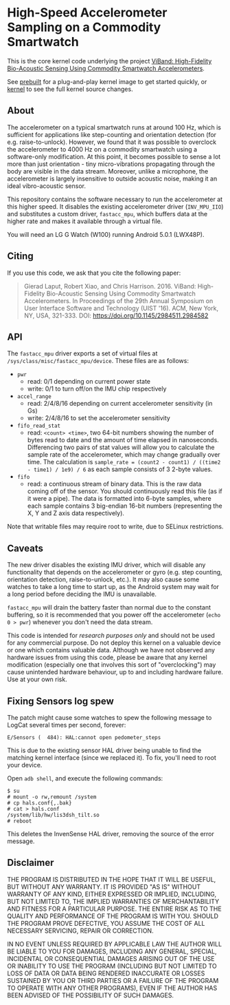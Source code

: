 # High-Speed Accelerometer Sampling on a Commodity Smartwatch

This is the core kernel code underlying the project [ViBand: High-Fidelity Bio-Acoustic Sensing Using Commodity Smartwatch Accelerometers](https://www.robertxiao.ca/research/viband/).

See [prebuilt](prebuilt) for a plug-and-play kernel image to get started quickly, or [kernel](kernel) to see the full kernel source changes.

## About

The accelerometer on a typical smartwatch runs at around 100 Hz, which is sufficient for applications like step-counting and orientation detection (for e.g. raise-to-unlock). However, we found that it was possible to overclock the accelerometer to 4000 Hz on a commodity smartwatch using a software-only modification. At this point, it becomes possible to sense a lot more than just orientation - tiny micro-vibrations propagating through the body are visible in the data stream. Moreover, unlike a microphone, the accelerometer is largely insensitive to outside acoustic noise, making it an ideal vibro-acoustic sensor.

This repository contains the software necessary to run the accelerometer at this higher speed. It disables the existing accelerometer driver (`INV_MPU_IIO`) and substitutes a custom driver, `fastacc_mpu`, which buffers data at the higher rate and makes it available through a virtual file.

You will need an LG G Watch (W100) running Android 5.0.1 (LWX48P).

## Citing

If you use this code, we ask that you cite the following paper:

> Gierad Laput, Robert Xiao, and Chris Harrison. 2016. ViBand: High-Fidelity Bio-Acoustic Sensing Using Commodity Smartwatch Accelerometers. In Proceedings of the 29th Annual Symposium on User Interface Software and Technology (UIST '16). ACM, New York, NY, USA, 321-333. DOI: https://doi.org/10.1145/2984511.2984582

## API
The `fastacc_mpu` driver exports a set of virtual files at `/sys/class/misc/fastacc_mpu/device`. These files are as follows:

- `pwr`
    - read: 0/1 depending on current power state
    - write: 0/1 to turn off/on the IMU chip respectively
- `accel_range`
    - read: 2/4/8/16 depending on current accelerometer sensitivity (in Gs)
    - write: 2/4/8/16 to set the accelerometer sensitivity
- `fifo_read_stat`
    - read: `<count> <time>`, two 64-bit numbers showing the number of bytes read to date and the amount of time elapsed in nanoseconds. Differencing two pairs of stat values will allow you to calculate the sample rate of the accelerometer, which may change gradually over time. The calculation is `sample_rate = (count2 - count1) / ((time2 - time1) / 1e9) / 6` as each sample consists of 3 2-byte values.
- `fifo`
    - read: a continuous stream of binary data. This is the raw data coming off of the sensor. You should continuously read this file (as if it were a pipe). The data is formatted into 6-byte samples, where each sample contains 3 big-endian 16-bit numbers (representing the X, Y and Z axis data respectively).

Note that writable files may require root to write, due to SELinux restrictions.

## Caveats

The new driver disables the existing IMU driver, which will disable any functionality that depends on the accelerometer or gyro (e.g. step counting, orientation detection, raise-to-unlock, etc.). It may also cause some watches to take a long time to start up, as the Android system may wait for a long period before deciding the IMU is unavailable.

`fastacc_mpu` will drain the battery faster than normal due to the constant buffering, so it is recommended that you power off the accelerometer (`echo 0 > pwr`) whenever you don't need the data stream.

This code is intended for *research purposes only* and should not be used for any commercial purpose. Do not deploy this kernel on a valuable device or one which contains valuable data. Although we have not observed any hardware issues from using this code, please be aware that any kernel modification (especially one that involves this sort of "overclocking") may cause unintended hardware behaviour, up to and including hardware failure. Use at your own risk.

## Fixing Sensors log spew

The patch might cause some watches to spew the following message to LogCat several times per second, forever:

    E/Sensors (  484): HAL:cannot open pedometer_steps

This is due to the existing sensor HAL driver being unable to find the matching kernel interface (since we replaced it). To fix, you'll need to root your device.

Open `adb shell`, and execute the following commands:

    $ su
    # mount -o rw,remount /system
    # cp hals.conf{,.bak}
    # cat > hals.conf
    /system/lib/hw/lis3dsh_tilt.so
    # reboot

This deletes the InvenSense HAL driver, removing the source of the error message.

## Disclaimer

THE PROGRAM IS DISTRIBUTED IN THE HOPE THAT IT WILL BE USEFUL, BUT WITHOUT ANY WARRANTY. IT IS PROVIDED "AS IS" WITHOUT WARRANTY OF ANY KIND, EITHER EXPRESSED OR IMPLIED, INCLUDING, BUT NOT LIMITED TO, THE IMPLIED WARRANTIES OF MERCHANTABILITY AND FITNESS FOR A PARTICULAR PURPOSE. THE ENTIRE RISK AS TO THE QUALITY AND PERFORMANCE OF THE PROGRAM IS WITH YOU. SHOULD THE PROGRAM PROVE DEFECTIVE, YOU ASSUME THE COST OF ALL NECESSARY SERVICING, REPAIR OR CORRECTION.

IN NO EVENT UNLESS REQUIRED BY APPLICABLE LAW THE AUTHOR WILL BE LIABLE TO YOU FOR DAMAGES, INCLUDING ANY GENERAL, SPECIAL, INCIDENTAL OR CONSEQUENTIAL DAMAGES ARISING OUT OF THE USE OR INABILITY TO USE THE PROGRAM (INCLUDING BUT NOT LIMITED TO LOSS OF DATA OR DATA BEING RENDERED INACCURATE OR LOSSES SUSTAINED BY YOU OR THIRD PARTIES OR A FAILURE OF THE PROGRAM TO OPERATE WITH ANY OTHER PROGRAMS), EVEN IF THE AUTHOR HAS BEEN ADVISED OF THE POSSIBILITY OF SUCH DAMAGES.
